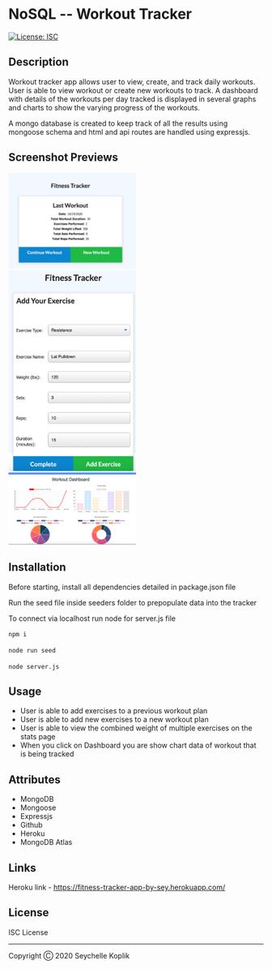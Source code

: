 # NoSQL -- Workout Tracker
[![License: ISC](https://img.shields.io/badge/License-ISC-blue.svg)](https://opensource.org/licenses/ISC)

## Description

Workout tracker app allows user to view, create, and track daily workouts. User is able to view workout or create new workouts to track. A dashboard with details of the workouts per day tracked is displayed in several graphs and charts to show the varying progress of the workouts.

A mongo database is created to keep track of all the results using mongoose schema and html and api routes are handled using expressjs.

## Screenshot Previews

<img src="./public/assets/trackerss.png" width="50%">

<img src="./public/assets/exercise_ex.png" width="50%">

<img src="./public/assets/trackcharts.png" width="50%">

## Installation

Before starting, install all dependencies detailed in package.json file

Run the seed file inside seeders folder to prepopulate data into the tracker

To connect via localhost run node for server.js file

```shell
npm i

node run seed

node server.js
```

## Usage

- User is able to add exercises to a previous workout plan
- User is able to add new exercises to a new workout plan
- User is able to view the combined weight of multiple exercises on the stats page
- When you click on Dashboard you are show chart data of workout that is being tracked


## Attributes

* MongoDB
* Mongoose
* Expressjs
* Github
* Heroku
* MongoDB Atlas


## Links
Heroku link - <a href="https://fitness-tracker-app-by-sey.herokuapp.com/" target="_blank">https://fitness-tracker-app-by-sey.herokuapp.com/</a>

## License
ISC License

---
Copyright Ⓒ 2020 Seychelle Koplik
